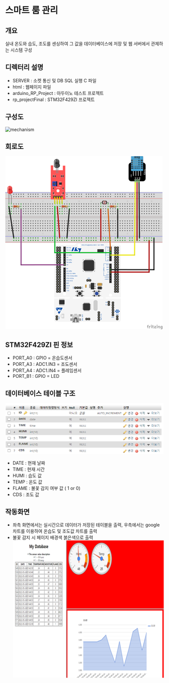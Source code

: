스마트 룸 관리
=========

개요
----------
실내 온도와 습도, 조도를 센싱하여 그 값을 데이터베이스에 저장 및 웹 서버에서 관제하는 시스템 구성
   
디렉터리 설명
---------
* SERVER : 소켓 통신 및 DB SQL 실행 C 파일
* html : 웹페이지 파일
* arduino_RP_Project : 아두이노 테스트 프로젝트
* rp_projectFinal : STM32F429ZI 프로젝트   
      
      
구성도
---------
![mechanism](/Readme_src/mechanism.png)   
    
    
회로도
---------
![circuit](/Readme_src/sized_circuit.png)   

    
STM32F429ZI 핀 정보
--------
* PORT_A0 : GPIO = 온습도센서
* PORT_A3 : ADC1.IN3 = 조도센서
* PORT_A4 : ADC1.IN4 = 플레임센서
* PORT_B1 : GPIO = LED   
     
데이터베이스 테이블 구조
--------
![table](/Readme_src/table_structure.png)   
   
   * DATE : 현재 날짜
   * TIME : 현재 시간
   * HUMI : 습도 값
   * TEMP : 온도 값
   * FLAME : 불꽃 감지 여부 값 ( 1 or 0)
   * CDS : 조도 값

     
작동화면
----
* 좌측 화면에서는 실시간으로 데이터가 저장된 테이블을 출력, 우측에서는 google 차트를 이용하여 온습도 및 조도값 차트를 출력
* 불꽃 감지 시 페이지 배경색 붉은색으로 출력
![sized_running](/Readme_src/sized_running2.png)

